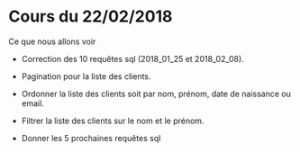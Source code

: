 # Cours du 22/02/2018
Ce que nous allons voir

- Correction des 10 requêtes sql (2018_01_25 et 2018_02_08).
- Pagination pour la liste des clients.
- Ordonner la liste des clients soit par nom, prénom, date de naissance ou email.
- Filtrer la liste des clients sur le nom et le prénom.

- Donner les 5 prochaines requêtes sql
